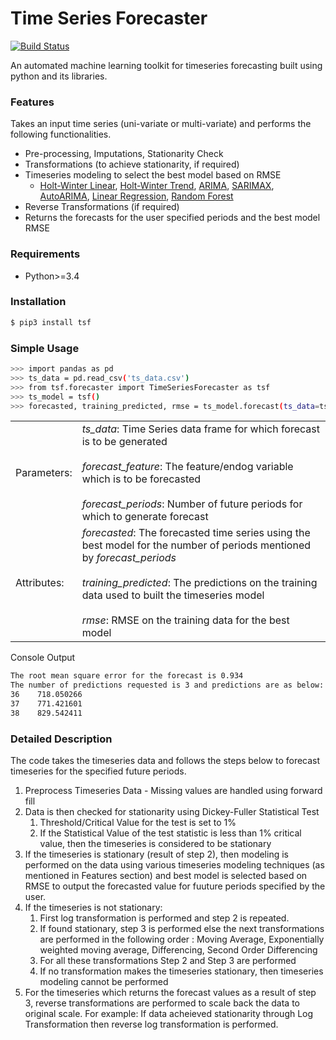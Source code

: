 # Time Series Forecaster

[![Build Status](https://travis-ci.org/joemccann/dillinger.svg?branch=master)](https://travis-ci.org/joemccann/dillinger)

An automated machine learning toolkit for timeseries forecasting built using python and its libraries.

### Features

Takes an input time series (uni-variate or multi-variate) and performs the following functionalities.

- Pre-processing, Imputations, Stationarity Check
- Transformations (to achieve stationarity, if required)
- Timeseries modeling to select the best model based on RMSE
  - [Holt-Winter Linear](https://www.statsmodels.org/dev/generated/statsmodels.tsa.holtwinters.Holt.html), [Holt-Winter Trend](https://www.statsmodels.org/dev/generated/statsmodels.tsa.holtwinters.ExponentialSmoothing.html), [ARIMA](https://www.statsmodels.org/stable/generated/statsmodels.tsa.arima_model.ARIMA.html), [SARIMAX](https://www.statsmodels.org/dev/generated/statsmodels.tsa.statespace.sarimax.SARIMAX.html), [AutoARIMA](https://alkaline-ml.com/pmdarima/auto_examples/arima/example_auto_arima.html), [Linear Regression](https://scikit-learn.org/stable/modules/generated/sklearn.linear_model.LinearRegression.html), [Random Forest](https://scikit-learn.org/stable/modules/generated/sklearn.ensemble.RandomForestRegressor.html)
- Reverse Transformations (if required)
- Returns the forecasts for the user specified periods and the best model RMSE

### Requirements

- Python>=3.4

### Installation

```sh
$ pip3 install tsf
```

### Simple Usage

```sh
>>> import pandas as pd
>>> ts_data = pd.read_csv('ts_data.csv')
>>> from tsf.forecaster import TimeSeriesForecaster as tsf
>>> ts_model = tsf()
>>> forecasted, training_predicted, rmse = ts_model.forecast(ts_data=ts_data, forecast_feature='Close', forecast_periods=3)
```

|             |                                                                                                                                                                                                                                                                                                |
| ----------- | ---------------------------------------------------------------------------------------------------------------------------------------------------------------------------------------------------------------------------------------------------------------------------------------------- |
| Parameters: | _ts_data_: Time Series data frame for which forecast is to be generated <br></br> _forecast_feature_: The feature/endog variable which is to be forecasted <br></br> _forecast_periods_: Number of future periods for which to generate forecast                                               |
| Attributes: | _forecasted_: The forecasted time series using the best model for the number of periods mentioned by _forecast_periods_ <br></br> _training_predicted_: The predictions on the training data used to built the timeseries model <br></br> _rmse_: RMSE on the training data for the best model |

Console Output

```sh
The root mean square error for the forecast is 0.934
The number of predictions requested is 3 and predictions are as below:
36    718.050266
37    771.421601
38    829.542411
```

### Detailed Description

The code takes the timeseries data and follows the steps below to forecast timeseries for the specified future periods.

1.  Preprocess Timeseries Data - Missing values are handled using forward fill
2.  Data is then checked for stationarity using Dickey-Fuller Statistical Test
    1.  Threshold/Critical Value for the test is set to 1%
    2.  If the Statistical Value of the test statistic is less than 1% critical value, then the timeseries is considered to be stationary
3.  If the timeseries is stationary (result of step 2), then modeling is performed on the data using various timeseries modeling techniques (as mentioned in Features section) and best model is selected based on RMSE to output the forecasted value for fuuture periods specified by the user.
4.  If the timeseries is not stationary:
    1.  First log transformation is performed and step 2 is repeated.
    2.  If found stationary, step 3 is performed else the next transformations are performed in the following order : Moving Average, Exponentially weighted moving average, Differencing, Second Order Differencing
    3.  For all these transformations Step 2 and Step 3 are performed
    4.  If no transformation makes the timeseries stationary, then timeseries modeling cannot be performed
5.  For the timeseries which returns the forecast values as a result of step 3, reverse transformations are performed to scale back the data to original scale. For example: If data acheieved stationarity through Log Transformation then reverse log transformation is performed.
